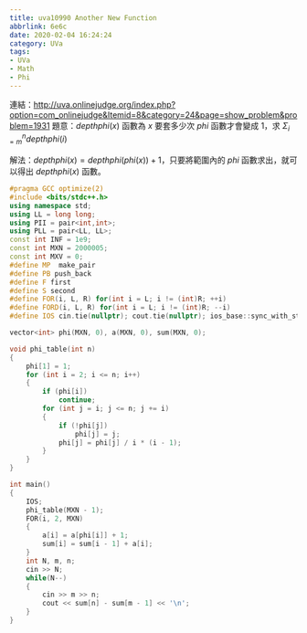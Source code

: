 ```yaml
---
title: uva10990 Another New Function
abbrlink: 6e6c
date: 2020-02-04 16:24:24
category: UVa
tags:
- UVa
- Math
- Phi
---
```

連結：http://uva.onlinejudge.org/index.php?option=com_onlinejudge&Itemid=8&category=24&page=show_problem&problem=1931
題意：$depthphi(x)$ 函數為 $x$ 要套多少次 $phi$ 函數才會變成 $1$，求 $\Sigma_{i=m}^{n}depthphi(i)$
<!-- more -->
解法：$depthphi(x)=depthphi(phi(x))+1$，只要將範圍內的 $phi$ 函數求出，就可以得出 $depthphi(x)$ 函數。

```cpp
#pragma GCC optimize(2)
#include <bits/stdc++.h>
using namespace std;
using LL = long long;
using PII = pair<int,int>;
using PLL = pair<LL, LL>;
const int INF = 1e9;
const int MXN = 2000005;
const int MXV = 0;
#define MP  make_pair
#define PB push_back
#define F first
#define S second
#define FOR(i, L, R) for(int i = L; i != (int)R; ++i)
#define FORD(i, L, R) for(int i = L; i != (int)R; --i)
#define IOS cin.tie(nullptr); cout.tie(nullptr); ios_base::sync_with_stdio(false);

vector<int> phi(MXN, 0), a(MXN, 0), sum(MXN, 0);

void phi_table(int n)
{
    phi[1] = 1;
    for (int i = 2; i <= n; i++)
    {
        if (phi[i])
            continue;
        for (int j = i; j <= n; j += i)
        {
            if (!phi[j])
                phi[j] = j;
            phi[j] = phi[j] / i * (i - 1);
        }
    }
}

int main()
{
    IOS;
    phi_table(MXN - 1);
    FOR(i, 2, MXN)
    {
        a[i] = a[phi[i]] + 1;
        sum[i] = sum[i - 1] + a[i];
    }
    int N, m, n;
    cin >> N;
    while(N--)
    {
        cin >> m >> n;
        cout << sum[n] - sum[m - 1] << '\n';
    }
}
```